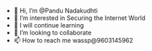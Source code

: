 - 👋 Hi, I’m @Pandu Nadakudhti
- 👀 I’m interested in Securing the Internet World
- 🌱 I will continue learning 
- 💞️ I’m looking to collaborate 
- 📫 How to reach me wassp@9603145962

<!---
PanduNadakudhti/PanduNadakudhti is a ✨ special ✨ repository because its `README.md` (this file) appears on your GitHub profile.
You can click the Preview link to take a look at your changes.
--->
